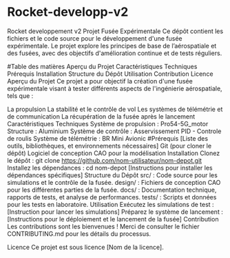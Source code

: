 # Rocket-developp-v2
Rocket developpement v2
Projet Fusée Expérimentale
Ce dépôt contient les fichiers et le code source pour le développement d'une fusée expérimentale. Le projet explore les principes de base de l’aérospatiale et des fusées, avec des objectifs d'amélioration continue et de tests réguliers.

#Table des matières
Aperçu du Projet
Caractéristiques Techniques
Prérequis
Installation
Structure du Dépôt
Utilisation
Contribution
Licence
Aperçu du Projet
Ce projet a pour objectif la création d'une fusée expérimentale visant à tester différents aspects de l'ingénierie aérospatiale, tels que :

La propulsion
La stabilité et le contrôle de vol
Les systèmes de télémétrie et de communication
La récupération de la fusée après le lancement
Caractéristiques Techniques
Système de propulsion : Pro54-5G_motor
Structure : Aluminium
Système de contrôle : Asservissement PID - Controle de roulis
Système de télémétrie : BR Mini Avionic
#Prérequis
[Liste des outils, bibliothèques, et environnements nécessaires]
Git (pour cloner le dépôt)
Logiciel de conception CAO pour la modélisation
Installation
Clonez le dépôt :
git clone https://github.com/nom-utilisateur/nom-depot.git
Installez les dépendances :
cd nom-depot
[Instructions pour installer les dépendances spécifiques]
Structure du Dépôt
src/ : Code source pour les simulations et le contrôle de la fusée.
design/ : Fichiers de conception CAO pour les différentes parties de la fusée.
docs/ : Documentation technique, rapports de tests, et analyse de performances.
tests/ : Scripts et données pour les tests en laboratoire.
Utilisation
Exécutez les simulations de test :
[Instruction pour lancer les simulations]
Préparez le système de lancement :
[Instructions pour le déploiement et le lancement de la fusée]
Contribution
Les contributions sont les bienvenues ! Merci de consulter le fichier CONTRIBUTING.md pour les détails du processus.

Licence
Ce projet est sous licence [Nom de la licence].


